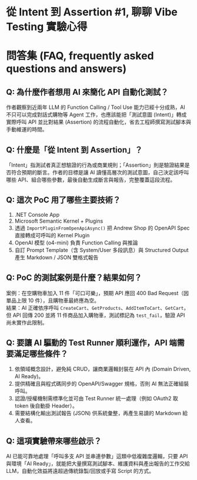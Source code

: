 # 從 Intent 到 Assertion #1, 聊聊 Vibe Testing 實驗心得

# 問答集 (FAQ, frequently asked questions and answers)

## Q: 為什麼作者想用 AI 來簡化 API 自動化測試？
作者觀察到近兩年 LLM 的 Function Calling / Tool Use 能力已經十分成熟，AI 不只可以完成對話式購物等 Agent 工作，也應該能把「測試意圖 (Intent)」轉成實際呼叫 API 並比對結果 (Assertion) 的流程自動化，省去工程師撰寫測試腳本與手動維運的時間。

## Q: 什麼是「從 Intent 到 Assertion」？
「Intent」指測試者真正想驗證的行為或商業規則；「Assertion」則是驗證結果是否符合預期的斷言。作者的目標是讓 AI 讀懂高層次的測試意圖，自己決定該呼叫哪些 API、組合哪些參數，最後自動生成斷言與報告，完整覆蓋這段流程。

## Q: 這次 PoC 用了哪些主要技術？
1. .NET Console App  
2. Microsoft Semantic Kernel + Plugins  
3. 透過 `ImportPluginFromOpenApiAsync()` 把 Andrew Shop 的 OpenAPI Spec 直接轉成可呼叫的 Kernel Plugin  
4. OpenAI 模型 (o4-mini) 負責 Function Calling 與推論  
5. 自訂 Prompt Template（含 System/User 多段訊息）與 Structured Output 產生 Markdown / JSON 雙格式報告

## Q: PoC 的測試案例是什麼？結果如何？
案例：在空購物車加入 11 件「可口可樂」，預期 API 應回 400 Bad Request（因單品上限 10 件），且購物車最終應為空。  
結果：AI 正確依序呼叫 `CreateCart`、`GetProducts`、`AddItemToCart`、`GetCart`，但 API 回傳 200 並將 11 件商品加入購物車，測試標記為 `test_fail`，驗證 API 尚未實作此限制。

## Q: 要讓 AI 驅動的 Test Runner 順利運作，API 端需要滿足哪些條件？
1. 依領域概念設計，避免純 CRUD，讓商業邏輯封裝在 API 內 (Domain Driven, AI Ready)。  
2. 提供精確且與程式碼同步的 OpenAPI/Swagger 規格，否則 AI 無法正確組裝呼叫。  
3. 認證/授權機制需標準化並可由 Test Runner 統一處理（例如 OAuth2 取 token 後自動掛 Header）。  
4. 需要結構化輸出測試報告 (JSON) 供系統彙整，再產生易讀的 Markdown 給人查看。

## Q: 這項實驗帶來哪些啟示？
AI 已能可靠地處理「呼叫多支 API 並串連參數」這類中低複雜度邏輯，只要 API 與環境「AI Ready」，就能把大量撰寫測試腳本、維護資料與產出報告的工作交給 LLM，自動化效益將遠超過傳統錄製/回放或手寫 Script 的方式。